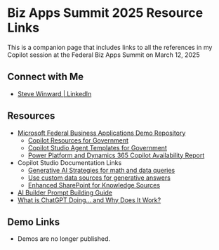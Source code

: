 # Biz Apps Summit 2025 Resource Links
This is a companion page that includes links to all the references in my Copilot session at the Federal Biz Apps Summit on March 12, 2025

## Connect with Me
* [Steve Winward | LinkedIn](https://www.linkedin.com/in/stevewinward/)

## Resources
* [Microsoft Federal Business Applications Demo Repository](https://github.com/microsoft/Federal-Business-Applications/tree/main)
  * [Copilot Resources for Government](https://github.com/microsoft/Federal-Business-Applications/blob/main/whitepapers/copilot/README.md)
  * [Copilot Studio Agent Templates for Government](https://github.com/microsoft/Federal-Business-Applications/tree/main/demos/copilot-studio-agents)
  * [Power Platform and Dynamics 365 Copilot Availability Report](https://releaseplans.microsoft.com/en-US/availability-reports/?report=copilotproductreport)
* Copilot Studio Documentation Links
  * [Generative AI Strategies for math and data queries](https://learn.microsoft.com/en-us/microsoft-copilot-studio/guidance/generative-ai-math-data-queries)
  * [Use custom data sources for generative answers](https://learn.microsoft.com/en-us/power-platform/release-plan/2023wave2/microsoft-copilot-studio/use-custom-data-sources-generative-answers)
  * [Enhanced SharePoint for Knowledge Sources](https://learn.microsoft.com/en-us/microsoft-copilot-studio/knowledge-copilot-studio#enhanced-search-results)
* [AI Builder Prompt Building Guide](https://go.microsoft.com/fwlink/?linkid=2255775)
* [What is ChatGPT Doing... and Why Does It Work?](https://writings.stephenwolfram.com/2023/02/what-is-chatgpt-doing-and-why-does-it-work/)

## Demo Links
* Demos are no longer published.

